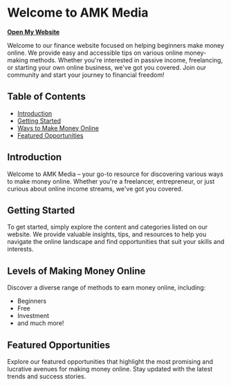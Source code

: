 # Welcome to AMK Media
<a href="index(home page).html"><strong>Open My Website</strong></a></p></h2>
Welcome to our finance website focused on helping beginners make money online. We provide easy and accessible tips on various online money-making methods. Whether you're interested in passive income, freelancing, or starting your own online business, we've got you covered. Join our community and start your journey to financial freedom! 
<br> <!-- This adds a line break, creating vertical space -->
## Table of Contents

- [Introduction](#introduction)
- [Getting Started](#getting-started)
- [Ways to Make Money Online](#ways-to-make-money-online)
- [Featured Opportunities](#featured-opportunities)

<head>
<script async src="https://pagead2.googlesyndication.com/pagead/js/adsbygoogle.js?client=ca-pub-6073009479701905"
     crossorigin="anonymous"></script>
<head>

<h2 class="wp-block-heading">Introduction</h2>

Welcome to AMK Media – your go-to resource for discovering various ways to make money online. Whether you're a freelancer, entrepreneur, or just curious about online income streams, we've got you covered.

<h2 class="wp-block-heading">Getting Started</h2>

To get started, simply explore the content and categories listed on our website. We provide valuable insights, tips, and resources to help you navigate the online landscape and find opportunities that suit your skills and interests.

<h2 class="wp-block-heading">Levels of Making Money Online</h2>

Discover a diverse range of methods to earn money online, including:

- Beginners
- Free
- Investment
- and much more!

<h2 class="wp-block-heading">Featured Opportunities</h2>

Explore our featured opportunities that highlight the most promising and lucrative avenues for making money online. Stay updated with the latest trends and success stories.